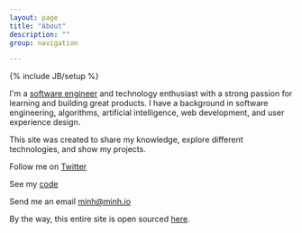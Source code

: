 ```yaml
---
layout: page
title: "About"
description: ""
group: navigation

---
```

{% include JB/setup %}

I'm a <a href="https://www.linkedin.com/in/minhnguyen9" target="_blank">software engineer</a> 
and technology enthusiast with a strong passion for learning and building great
products. I have a background in software engineering, algorithms, artificial intelligence, web development, 
and user experience design.

This site was created to share my knowledge, explore different technologies,
and show my projects.

<p>Follow me on <a href="https://twitter.com/MinhOnGrails" target="_blank">Twitter</a></p>
<p>See my <a href="https://github.com/minhongrails" target="_blank">code</a></p>
<p>Send me an email <a href="mailto:hello@minh.io" target="_blank">minh@minh.io</a></p>

By the way, this entire site is open sourced <a href="https://github.com/minhongrails/blog" target="_blank">here</a>.